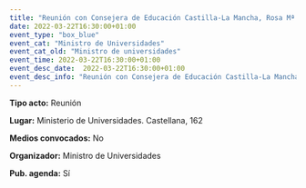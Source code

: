 ```yaml
---
title: "Reunión con Consejera de Educación Castilla-La Mancha, Rosa Mª Rodríguez"
date: 2022-03-22T16:30:00+01:00
event_type: "box_blue" 
event_cat: "Ministro de Universidades"
event_cat_old: "Ministro de universidades"
event_time: 2022-03-22T16:30:00+01:00
event_desc_date:  2022-03-22T16:30:00+01:00
event_desc_info: "Reunión con Consejera de Educación Castilla-La Mancha, Rosa Mª Rodríguez"
---
```

<p class="card-light list_schedule_description"><b>Tipo acto:</b> Reunión   
</p>
<p class="card-light list_schedule_description"><b>Lugar:</b> Ministerio de Universidades. Castellana, 162
</p>
<p class="card-light list_schedule_description"><b>Medios convocados:</b> No   
</p>
<p class="card-light list_schedule_description"><b>Organizador:</b> Ministro de Universidades
</p>
<p class="card-light list_schedule_description"><b>Pub. agenda:</b> Sí  

</p>